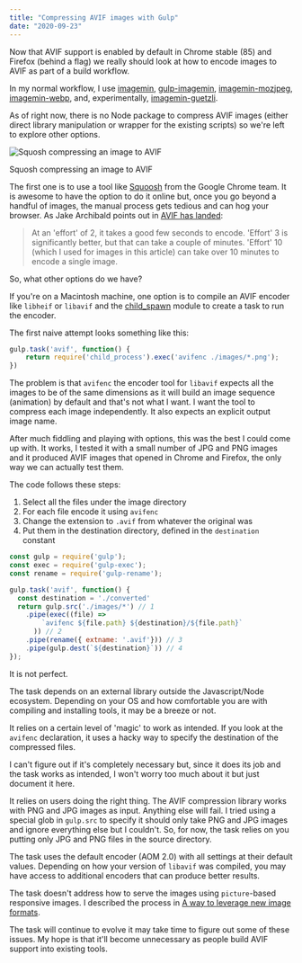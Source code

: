 ```yaml
---
title: "Compressing AVIF images with Gulp"
date: "2020-09-23"
---
```


Now that AVIF support is enabled by default in Chrome stable (85) and Firefox (behind a flag) we really should look at how to encode images to AVIF as part of a build workflow.

In my normal workflow, I use [imagemin](https://www.npmjs.com/package/imagemin), [gulp-imagemin](https://www.npmjs.com/package/gulp-imagemin), [imagemin-mozjpeg](www.npmjs.com/package/imagemin-mozjpeg), [imagemin-webp](www.npmjs.com/package/imagemin-webp), and, experimentally, [imagemin-guetzli](https://www.npmjs.com/package/imagemin-guetzli).

As of right now, there is no Node package to compress AVIF images (either direct library manipulation or wrapper for the existing scripts) so we're left to explore other options.

![Squosh compressing an image to AVIF](https://res.cloudinary.com/dfh6ihzvj/image/upload/v1599713591/publishing-project.rivendellweb.net/squosh.png)

Squosh compressing an image to AVIF

The first one is to use a tool like [Squoosh](https://squoosh.app/) from the Google Chrome team. It is awesome to have the option to do it online but, once you go beyond a handful of images, the manual process gets tedious and can hog your browser. As Jake Archibald points out in [AVIF has landed](https://jakearchibald.com/2020/avif-has-landed/):

> At an 'effort' of 2, it takes a good few seconds to encode. 'Effort' 3 is significantly better, but that can take a couple of minutes. 'Effort' 10 (which I used for images in this article) can take over 10 minutes to encode a single image.

So, what other options do we have?

If you're on a Macintosh machine, one option is to compile an AVIF encoder like `libheif` or `libavif` and the [child\_spawn](https://nodejs.org/docs/latest-v14.x/api/child_process.html) module to create a task to run the encoder.

The first naive attempt looks something like this:

```js
gulp.task('avif', function() {
    return require('child_process').exec('avifenc ./images/*.png');
})
```

The problem is that `avifenc` the encoder tool for `libavif` expects all the images to be of the same dimensions as it will build an image sequence (animation) by default and that's not what I want. I want the tool to compress each image independently. It also expects an explicit output image name.

After much fiddling and playing with options, this was the best I could come up with. It works, I tested it with a small number of JPG and PNG images and it produced AVIF images that opened in Chrome and Firefox, the only way we can actually test them.

The code follows these steps:

1. Select all the files under the image directory
2. For each file encode it using `avifenc`
3. Change the extension to `.avif` from whatever the original was
4. Put them in the destination directory, defined in the `destination` constant

```js
const gulp = require('gulp');
const exec = require('gulp-exec');
const rename = require('gulp-rename');

gulp.task('avif', function() {
  const destination = './converted'
  return gulp.src('./images/*') // 1
    .pipe(exec((file) =>
        `avifenc ${file.path} ${destination}/${file.path}`
      )) // 2
    .pipe(rename({ extname: '.avif'})) // 3
    .pipe(gulp.dest(`${destination}`)) // 4
});
```

It is not perfect.

The task depends on an external library outside the Javascript/Node ecosystem. Depending on your OS and how comfortable you are with compiling and installing tools, it may be a breeze or not.

It relies on a certain level of 'magic' to work as intended. If you look at the `avifenc` declaration, it uses a hacky way to specify the destination of the compressed files.

I can't figure out if it's completely necessary but, since it does its job and the task works as intended, I won't worry too much about it but just document it here.

It relies on users doing the right thing. The AVIF compression library works with PNG and JPG images as input. Anything else will fail. I tried using a special glob in `gulp.src` to specify it should only take PNG and JPG images and ignore everything else but I couldn't. So, for now, the task relies on you putting only JPG and PNG files in the source directory.

The task uses the default encoder (AOM 2.0) with all settings at their default values. Depending on how your version of `libavif` was compiled, you may have access to additional encoders that can produce better results.

The task doesn't address how to serve the images using `picture`\-based responsive images. I described the process in [A way to leverage new image formats](https://publishing-project.rivendellweb.net/the-best-way-to-leverage-new-image-formats/).

The task will continue to evolve it may take time to figure out some of these issues. My hope is that it'll become unnecessary as people build AVIF support into existing tools.
